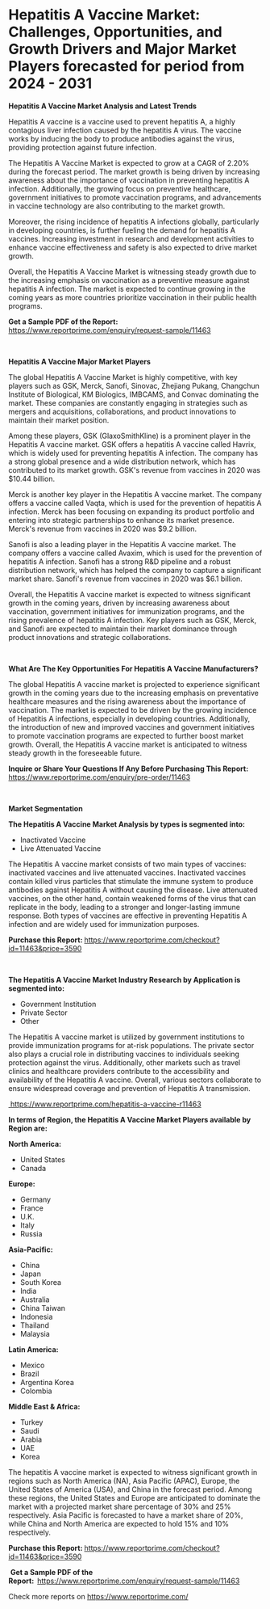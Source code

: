 <p><h1>Hepatitis A Vaccine Market: Challenges, Opportunities, and Growth Drivers and Major Market Players forecasted for period from 2024 - 2031</h1></p><p><strong>Hepatitis A Vaccine Market Analysis and Latest Trends</strong></p>
<p><p>Hepatitis A vaccine is a vaccine used to prevent hepatitis A, a highly contagious liver infection caused by the hepatitis A virus. The vaccine works by inducing the body to produce antibodies against the virus, providing protection against future infection.</p><p>The Hepatitis A Vaccine Market is expected to grow at a CAGR of 2.20% during the forecast period. The market growth is being driven by increasing awareness about the importance of vaccination in preventing hepatitis A infection. Additionally, the growing focus on preventive healthcare, government initiatives to promote vaccination programs, and advancements in vaccine technology are also contributing to the market growth.</p><p>Moreover, the rising incidence of hepatitis A infections globally, particularly in developing countries, is further fueling the demand for hepatitis A vaccines. Increasing investment in research and development activities to enhance vaccine effectiveness and safety is also expected to drive market growth.</p><p>Overall, the Hepatitis A Vaccine Market is witnessing steady growth due to the increasing emphasis on vaccination as a preventive measure against hepatitis A infection. The market is expected to continue growing in the coming years as more countries prioritize vaccination in their public health programs.</p></p>
<p><strong>Get a Sample PDF of the Report:&nbsp;</strong> <a href="https://www.reportprime.com/enquiry/request-sample/11463">https://www.reportprime.com/enquiry/request-sample/11463</a></p>
<p>&nbsp;</p>
<p><strong>Hepatitis A Vaccine Major Market Players</strong></p>
<p><p>The global Hepatitis A Vaccine Market is highly competitive, with key players such as GSK, Merck, Sanofi, Sinovac, Zhejiang Pukang, Changchun Institute of Biological, KM Biologics, IMBCAMS, and Convac dominating the market. These companies are constantly engaging in strategies such as mergers and acquisitions, collaborations, and product innovations to maintain their market position.</p><p>Among these players, GSK (GlaxoSmithKline) is a prominent player in the Hepatitis A vaccine market. GSK offers a hepatitis A vaccine called Havrix, which is widely used for preventing hepatitis A infection. The company has a strong global presence and a wide distribution network, which has contributed to its market growth. GSK's revenue from vaccines in 2020 was $10.44 billion.</p><p>Merck is another key player in the Hepatitis A vaccine market. The company offers a vaccine called Vaqta, which is used for the prevention of hepatitis A infection. Merck has been focusing on expanding its product portfolio and entering into strategic partnerships to enhance its market presence. Merck's revenue from vaccines in 2020 was $9.2 billion.</p><p>Sanofi is also a leading player in the Hepatitis A vaccine market. The company offers a vaccine called Avaxim, which is used for the prevention of hepatitis A infection. Sanofi has a strong R&D pipeline and a robust distribution network, which has helped the company to capture a significant market share. Sanofi's revenue from vaccines in 2020 was $6.1 billion.</p><p>Overall, the Hepatitis A vaccine market is expected to witness significant growth in the coming years, driven by increasing awareness about vaccination, government initiatives for immunization programs, and the rising prevalence of hepatitis A infection. Key players such as GSK, Merck, and Sanofi are expected to maintain their market dominance through product innovations and strategic collaborations.</p></p>
<p>&nbsp;</p>
<p><strong>What Are The Key Opportunities For Hepatitis A Vaccine Manufacturers?</strong></p>
<p><p>The global Hepatitis A vaccine market is projected to experience significant growth in the coming years due to the increasing emphasis on preventative healthcare measures and the rising awareness about the importance of vaccination. The market is expected to be driven by the growing incidence of Hepatitis A infections, especially in developing countries. Additionally, the introduction of new and improved vaccines and government initiatives to promote vaccination programs are expected to further boost market growth. Overall, the Hepatitis A vaccine market is anticipated to witness steady growth in the foreseeable future.</p></p>
<p><strong>Inquire or Share Your Questions If Any Before Purchasing This Report:</strong> <a href="https://www.reportprime.com/enquiry/pre-order/11463">https://www.reportprime.com/enquiry/pre-order/11463</a></p>
<p>&nbsp;</p>
<p><strong>Market Segmentation</strong></p>
<p><strong>The Hepatitis A Vaccine Market Analysis by types is segmented into:</strong></p>
<p><ul><li>Inactivated Vaccine</li><li>Live Attenuated Vaccine</li></ul></p>
<p><p>The Hepatitis A vaccine market consists of two main types of vaccines: inactivated vaccines and live attenuated vaccines. Inactivated vaccines contain killed virus particles that stimulate the immune system to produce antibodies against Hepatitis A without causing the disease. Live attenuated vaccines, on the other hand, contain weakened forms of the virus that can replicate in the body, leading to a stronger and longer-lasting immune response. Both types of vaccines are effective in preventing Hepatitis A infection and are widely used for immunization purposes.</p></p>
<p><strong>Purchase this Report:&nbsp;</strong><a href="https://www.reportprime.com/checkout?id=11463&price=3590">https://www.reportprime.com/checkout?id=11463&price=3590</a></p>
<p>&nbsp;</p>
<p><strong>The Hepatitis A Vaccine Market Industry Research by Application is segmented into:</strong></p>
<p><ul><li>Government Institution</li><li>Private Sector</li><li>Other</li></ul></p>
<p><p>The Hepatitis A vaccine market is utilized by government institutions to provide immunization programs for at-risk populations. The private sector also plays a crucial role in distributing vaccines to individuals seeking protection against the virus. Additionally, other markets such as travel clinics and healthcare providers contribute to the accessibility and availability of the Hepatitis A vaccine. Overall, various sectors collaborate to ensure widespread coverage and prevention of Hepatitis A transmission.</p></p>
<p><a href="https://www.reportprime.com/hepatitis-a-vaccine-r11463">&nbsp;https://www.reportprime.com/hepatitis-a-vaccine-r11463</a></p>
<p><strong>In terms of Region, the Hepatitis A Vaccine Market Players available by Region are:</strong></p>
<p>
    <p> <strong> North America: </strong>
        <ul>
            <li>United States</li>
            <li>Canada</li>
        </ul>
        </p> 
    <p> <strong> Europe: </strong>
        <ul>
            <li>Germany</li>
            <li>France</li>
            <li>U.K.</li>
            <li>Italy</li>
            <li>Russia</li>
        </ul>
        </p> 
    <p> <strong> Asia-Pacific: </strong>
        <ul>
            <li>China</li>
            <li>Japan</li>
            <li>South Korea</li>
            <li>India</li>
            <li>Australia</li>
            <li>China Taiwan</li>
            <li>Indonesia</li>
            <li>Thailand</li>
            <li>Malaysia</li>
        </ul>
        </p> 
    <p> <strong> Latin America: </strong>
        <ul>
            <li>Mexico</li>
            <li>Brazil</li>
            <li>Argentina Korea</li>
            <li>Colombia</li>
        </ul>
        </p> 
    <p> <strong> Middle East & Africa: </strong>
        <ul>
            <li>Turkey</li>
            <li>Saudi</li>
            <li>Arabia</li>
            <li>UAE</li>
            <li>Korea</li>
        </ul>
    </p>
    </p>
<p><p>The hepatitis A vaccine market is expected to witness significant growth in regions such as North America (NA), Asia Pacific (APAC), Europe, the United States of America (USA), and China in the forecast period. Among these regions, the United States and Europe are anticipated to dominate the market with a projected market share percentage of 30% and 25% respectively. Asia Pacific is forecasted to have a market share of 20%, while China and North America are expected to hold 15% and 10% respectively.</p></p>
<p><strong>Purchase this Report: </strong><a href="https://www.reportprime.com/checkout?id=11463&price=3590">https://www.reportprime.com/checkout?id=11463&price=3590</a></p>
<p>&nbsp;<strong>Get a Sample PDF of the Report:&nbsp;&nbsp;</strong><a href="https://www.reportprime.com/enquiry/request-sample/11463">https://www.reportprime.com/enquiry/request-sample/11463</a></p>
<p><strong></strong></p>
<p>Check more reports on <a href="https://www.reportprime.com/">https://www.reportprime.com/</a></p>